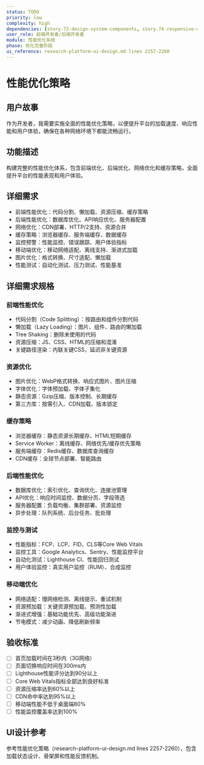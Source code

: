 ```yaml
---
status: TODO
priority: low
complexity: high
dependencies: [story-72-design-system-components, story-74-responsive-mobile-optimization]
user_role: 前端开发者/后端开发者
module: 性能优化系统
phase: 优化完善阶段
ui_reference: research-platform-ui-design.md lines 2257-2260
---
```


# 性能优化策略

## 用户故事
作为开发者，我需要实施全面的性能优化策略，以便提升平台的加载速度、响应性能和用户体验，确保在各种网络环境下都能流畅运行。

## 功能描述
构建完整的性能优化体系，包含前端优化、后端优化、网络优化和缓存策略，全面提升平台的性能表现和用户体验。

## 详细需求
- 前端性能优化：代码分割、懒加载、资源压缩、缓存策略
- 后端性能优化：数据库优化、API响应优化、服务器配置
- 网络优化：CDN部署、HTTP/2支持、资源合并
- 缓存策略：浏览器缓存、服务端缓存、数据缓存
- 监控预警：性能监控、错误跟踪、用户体验指标
- 移动端优化：移动网络适配、离线支持、渐进式加载
- 图片优化：格式转换、尺寸适配、懒加载
- 性能测试：自动化测试、压力测试、性能基准

## 详细需求规格
### 前端性能优化
- 代码分割（Code Splitting）：按路由和组件分割代码
- 懒加载（Lazy Loading）：图片、组件、路由的懒加载
- Tree Shaking：删除未使用的代码
- 资源压缩：JS、CSS、HTML的压缩和混淆
- 关键路径渲染：内联关键CSS，延迟非关键资源

### 资源优化
- 图片优化：WebP格式转换、响应式图片、图片压缩
- 字体优化：字体预加载、字体子集化
- 静态资源：Gzip压缩、版本控制、长期缓存
- 第三方库：按需引入、CDN加载、版本锁定

### 缓存策略
- 浏览器缓存：静态资源长期缓存、HTML短期缓存
- Service Worker：离线缓存、网络优先/缓存优先策略
- 服务端缓存：Redis缓存、数据库查询缓存
- CDN缓存：全球节点部署、智能路由

### 后端性能优化
- 数据库优化：索引优化、查询优化、连接池管理
- API优化：响应时间监控、数据分页、字段筛选
- 服务器配置：负载均衡、集群部署、资源监控
- 异步处理：队列系统、后台任务、批处理

### 监控与测试
- 性能指标：FCP、LCP、FID、CLS等Core Web Vitals
- 监控工具：Google Analytics、Sentry、性能监控平台
- 自动化测试：Lighthouse CI、性能回归测试
- 用户体验监控：真实用户监控（RUM）、合成监控

### 移动端优化
- 网络适配：慢网络检测、离线提示、重试机制
- 资源预加载：关键资源预加载、预测性加载
- 渐进式增强：基础功能优先、高级功能渐进
- 节电模式：减少动画、降低刷新频率

## 验收标准
- [ ] 首页加载时间在3秒内（3G网络）
- [ ] 页面切换响应时间在300ms内
- [ ] Lighthouse性能评分达到90分以上
- [ ] Core Web Vitals指标全部达到良好标准
- [ ] 资源压缩率达到60%以上
- [ ] CDN命中率达到95%以上
- [ ] 移动端性能不低于桌面端80%
- [ ] 性能监控覆盖率达到100%

## UI设计参考
参考性能优化策略（research-platform-ui-design.md lines 2257-2260），包含加载状态设计、骨架屏和性能反馈机制。